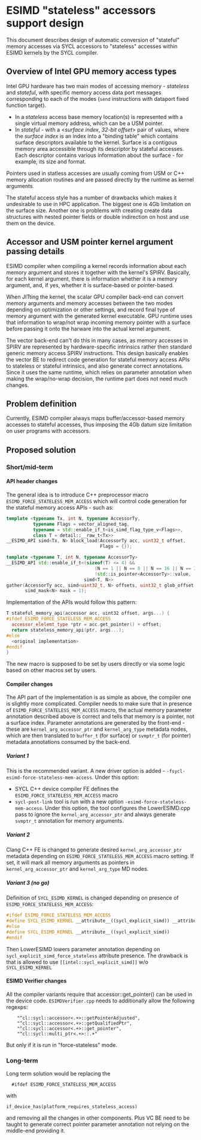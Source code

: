 # ESIMD "stateless" accessors support design

This document describes design of automatic conversion of "stateful" memory
accesses via SYCL accessors to "stateless" accesses within ESIMD kernels by the
SYCL compiler.

## Overview of Intel GPU memory access types
Intel GPU hardware has two main modes of accessing memory - *stateless* and
*stateful*, with specific memory access data port messages corresponding to each
of the modes (`send` instructions with dataport fixed function target).
- In a *stateless* access base memory location(s) is represented with a single
virtual memory address, which can be a USM pointer.
- In *stateful* - with a <*surface index*, *32-bit offset*> pair of values, where
the *surface index* is an index into a "binding table" which contains surface
descriptors available to the kernel. Surface is a contigous memory area
accessible through its descriptor by stateful accesses. Each descriptor contains
various information about the surface - for example, its size and format.

Pointers used in statless accesses are usually coming from USM or C++ memory
allocation routines and are passed directly by the runtime as kernel arguments.

The stateful access style has a number of drawbacks which makes it undesirable
to use in HPC application. The biggest one is 4Gb limitation on the surface
size. Another one is problems with creating create data structures with nested
pointer fields or double indirection on host and use them on the device.

## Accessor and USM pointer kernel argument passing details
ESIMD compiler when compiling a kernel records information about each memory
argument and stores it together with the kernel's SPIRV. Basically, for each
kernel argument, there is information whether it is a memory argument, and, if
yes, whether it is surface-based or pointer-based.

When JITting the kernel, the scalar GPU compiler back-end can convert memory
arguments and memory accesses between the two modes depending on optimization
or other settings, and record final type of memory argument with the generated
kernel executable. GPU runtime uses that information to wrap/not wrap incoming
memory pointer with a surface before passing it onto the harware into the
actual kernel argument.

The vector back-end can't do this in many cases, as memory accesses in SPIRV
are represented by hardware-specific intrinsics rather then standard generic
memory access SPIRV instructions. This design basically enables the vector BE
to redirect code generation for stateful memory access APIs to stateless or
stateful intrinsics, and also generate correct annotations. Since it uses the
same runtime, which relies on parameter annotation when making the wrap/no-wrap
decision, the runtime part does not need much changes.

## Problem definition

Currently, ESIMD compiler always maps buffer/accessor-based memory accesses to
stateful accesses, thus imposing the 4Gb datum size limitation on user programs
with accessors.

## Proposed solution

### Short/mid-term

#### API header changes
The general idea is to introduce C++ preprocessor macro
`ESIMD_FORCE_STATELESS_MEM_ACCESS` which will control code generation for the
stateful memory access APIs - such as:

```cpp
template <typename Tx, int N, typename AccessorTy,
          typename Flags = vector_aligned_tag,
          typename = std::enable_if_t<is_simd_flag_type_v<Flags>>,
          class T = detail::__raw_t<Tx>>
__ESIMD_API simd<Tx, N> block_load(AccessorTy acc, uint32_t offset,
                                   Flags = {});

template <typename T, int N, typename AccessorTy>
__ESIMD_API std::enable_if_t<(sizeof(T) <= 4) &&
                                 (N == 1 || N == 8 || N == 16 || N == 32) &&
                                 !std::is_pointer<AccessorTy>::value,
                             simd<T, N>>
gather(AccessorTy acc, simd<uint32_t, N> offsets, uint32_t glob_offset = 0,
       simd_mask<N> mask = 1);
```

Implementation of the APIs would follow this pattern:

```cpp
T stateful_memory_api(accessor acc, uint32 offset, args...) {
#ifdef ESIMD_FORCE_STATELESS_MEM_ACCESS
  accessor_elelemt_type *ptr = acc.get_pointer() + offset;
  return stateless_memory_api(ptr, args...);
#else
  <original implementation>
#endif
}
```

The new macro is supposed to be set by users directly or via some logic based on
other macros set by users.

#### Compiler changes

The API part of the implementation is as simple as above, the compiler
one is slightly more complicated. Compiler needs to make sure that in presence
of `ESIMD_FORCE_STATELESS_MEM_ACCESS` macro, the actual memory parameter
annotation described above is correct and tells that memory is a pointer, not a
surface index. Parameter annotations are generated by the front-end - these are
`kernel_arg_accessor_ptr` and `kernel_arg_type` metadata nodes, which are
then translated to `buffer_t` (for surface) or `svmptr_t` (for pointer)
metadata annotations consumed by the back-end.

##### Variant 1
This is the recommended variant. A new driver option is added -
`-fsycl-esimd-force-stateless-mem-access`. Under this option:
- SYCL C++ device compiler FE defines the `ESIMD_FORCE_STATELESS_MEM_ACCESS`
  macro
- `sycl-post-link` tool is run with a new option
  `-esimd-force-stateless-mem-access`. Under this option, the tool 
  configures the LowerESIMD.cpp pass to ignore the `kernel_arg_accessor_ptr`
  and always generate `svmptr_t` annotation for memory arguments.

##### Variant 2
Clang C++ FE is changed to generate desired `kernel_arg_accessor_ptr`
metadata depending on `ESIMD_FORCE_STATELESS_MEM_ACCESS` macro setting. If
set, it will mark all memory arguments as pointers in
`kernel_arg_accessor_ptr` and `kernel_arg_type` MD nodes.


##### Variant 3 (no go)
Definition of `SYCL_ESIMD_KERNEL` is changed depending on presence of
`ESIMD_FORCE_STATELESS_MEM_ACCESS`:

```cpp
#ifdef ESIMD_FORCE_STATELESS_MEM_ACCESS
#define SYCL_ESIMD_KERNEL __attribute__((sycl_explicit_simd)) __attribute__((sycl_explicit_simd_force_stateless))
#else
#define SYCL_ESIMD_KERNEL __attribute__((sycl_explicit_simd))
#endif
```
Then LowerESIMD lowers parameter annotation depending on
`sycl_explicit_simd_force_stateless` attribute presence.
The drawback is that is allowed to use `[[intel::sycl_explicit_simd]]` w/o
`SYCL_ESIMD_KERNEL`

#### ESIMD Verifier changes

All the compiler variants require that accessor::get_pointer() can be used in
the device code. `ESIMDVerifier.cpp` needs to additionally allow the following
regexps:
```
    "^cl::sycl::accessor<.+>::getPointerAdjusted",
    "^cl::sycl::accessor<.+>::getQualifiedPtr",
    "^cl::sycl::accessor<.+>::get_pointer",
    "^cl::sycl::multi_ptr<.+>::.+"
```
But only if it is run in "force-stateless" mode.

### Long-term

Long term solution would be replacing the
```
  #ifdef ESIMD_FORCE_STATELESS_MEM_ACCESS
```
with
```
if_device_has(platform_requires_stateless_access)
```
and removing all the changes in other components.
Plus VC BE need to be taught to generate correct pointer parameter annotation
not relying on the middle-end providing it.